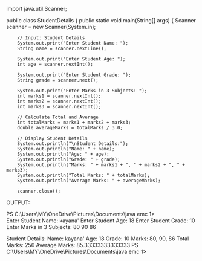 import java.util.Scanner;

public class StudentDetails {
    public static void main(String[] args) {
        Scanner scanner = new Scanner(System.in);

        // Input: Student Details
        System.out.print("Enter Student Name: ");
        String name = scanner.nextLine();

        System.out.print("Enter Student Age: ");
        int age = scanner.nextInt();

        System.out.print("Enter Student Grade: ");
        String grade = scanner.next();

        System.out.print("Enter Marks in 3 Subjects: ");
        int marks1 = scanner.nextInt();
        int marks2 = scanner.nextInt();
        int marks3 = scanner.nextInt();

        // Calculate Total and Average
        int totalMarks = marks1 + marks2 + marks3;
        double averageMarks = totalMarks / 3.0;

        // Display Student Details
        System.out.println("\nStudent Details:");
        System.out.println("Name: " + name);
        System.out.println("Age: " + age);
        System.out.println("Grade: " + grade);
        System.out.println("Marks: " + marks1 + ", " + marks2 + ", " + marks3);
        System.out.println("Total Marks: " + totalMarks);
        System.out.println("Average Marks: " + averageMarks);

        scanner.close();

OUTPUT:


PS C:\Users\MY\OneDrive\Pictures\Documents\java emc 1>  
Enter Student Name: kayana'
Enter Student Age: 18
Enter Student Grade: 10
Enter Marks in 3 Subjects: 80 90 86

Student Details:
Name: kayana'
Age: 18
Grade: 10
Marks: 80, 90, 86
Total Marks: 256
Average Marks: 85.33333333333333
PS C:\Users\MY\OneDrive\Pictures\Documents\java emc 1>
